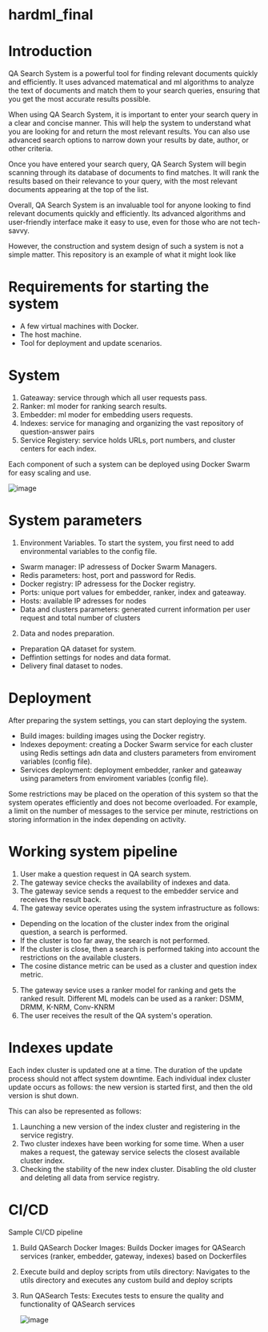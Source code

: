 # hardml_final


# Introduction

QA Search System is a powerful tool for finding relevant documents quickly and efficiently. It uses advanced matematical and ml algorithms to analyze the text of documents and match them to your search queries, ensuring that you get the most accurate results possible.

When using QA Search System, it is important to enter your search query in a clear and concise manner. This will help the system to understand what you are looking for and return the most relevant results. You can also use advanced search options to narrow down your results by date, author, or other criteria.

Once you have entered your search query, QA Search System will begin scanning through its database of documents to find matches. It will rank the results based on their relevance to your query, with the most relevant documents appearing at the top of the list.

Overall, QA Search System is an invaluable tool for anyone looking to find relevant documents quickly and efficiently. Its advanced algorithms and user-friendly interface make it easy to use, even for those who are not tech-savvy. 

However, the construction and system design of such a system is not a simple matter. This repository is an example of what it might look like

# Requirements for starting the system
- A few virtual machines with Docker.
- The host machine.
- Tool for deployment and update scenarios.

# System

1. Gateaway: service through which all user requests pass.
2. Ranker: ml moder for ranking search results. 
3. Embedder: ml moder for embedding users requests. 
4. Indexes: service for managing and organizing the vast repository of question-answer pairs 
5. Service Registery: service holds URLs, port numbers, and cluster centers for each index.

Each component of such a system can be deployed using Docker Swarm for easy scaling and use.

![image](https://github.com/EugeneRomanov/hardml_final/assets/72860505/4df8e619-3cb5-45e5-a210-c68c29ef3ea4)


# System parameters

1. Environment Variables.
To start the system, you first need to add environmental variables to the config file.
* Swarm manager: IP adressess of Docker Swarm Managers. 
* Redis parameters: host, port and password for Redis. 
* Docker registry: IP adressess for the Docker registry.
* Ports: unique port values for embedder, ranker, index and gateaway.
* Hosts: available IP adresses for nodes
* Data and сlusters parameters: generated current information per user request and total number of clusters

2. Data and nodes preparation.
* Preparation QA dataset for system.
* Deffintion settings for nodes and data format.
* Delivery final dataset to nodes.


# Deployment

After preparing the system settings, you can start deploying the system.

* Build images: building images using the Docker registry.
* Indexes depoyment: creating a Docker Swarm service for each cluster using Redis settings adn data and clusters parameters from enviroment variables (config file).
* Services deployment: deployment embedder, ranker and gateaway using parameters from enviroment variables (config file).

Some restrictions may be placed on the operation of this system so that the system operates efficiently and does not become overloaded.
For example, a limit on the number of messages to the service per minute, restrictions on storing information in the index depending on activity.


# Working system pipeline

1. User make a question request in QA search system.
2. The gateway sevice checks the availability of indexes and data.
3. The gateway sevice sends a request to the embedder service and receives the result back.
4. The gateway sevice operates using the system infrastructure as follows:
* Depending on the location of the cluster index from the original question, a search is performed.
* If the cluster is too far away, the search is not performed.
* If the cluster is close, then a search is performed taking into account the restrictions on the available clusters.
* The cosine distance metric can be used as a cluster and question index metric.
5. The gateway sevice uses a ranker model for ranking and gets the ranked result. Different ML models can be used as a ranker: DSMM, DRMM, K-NRM, Conv-KNRM
6. The user receives the result of the QA system's operation.


# Indexes update

Each index cluster is updated one at a time. The duration of the update process should not affect system downtime. 
Each individual index cluster update occurs as follows: the new version is started first, and then the old version is shut down.

This can also be represented as follows:

1. Launching a new version of the index cluster and registering in the service registry.
2. Two cluster indexes have been working for some time. When a user makes a request, the gateway service selects the closest available cluster index.
3. Checking the stability of the new index cluster. Disabling the old cluster and deleting all data from service registry.


# CI/CD

Sample CI/CD pipeline

1. Build QASearch Docker Images: Builds Docker images for QASearch services (ranker, embedder, gateway, indexes) based on Dockerfiles
2. Execute build and deploy scripts from utils directory: Navigates to the utils directory and executes any custom build and deploy scripts
3. Run QASearch Tests: Executes tests to ensure the quality and functionality of QASearch services

   ![image](https://github.com/EugeneRomanov/hardml_final/assets/72860505/f5348f30-279c-4ba6-90f8-5ef187808783)


